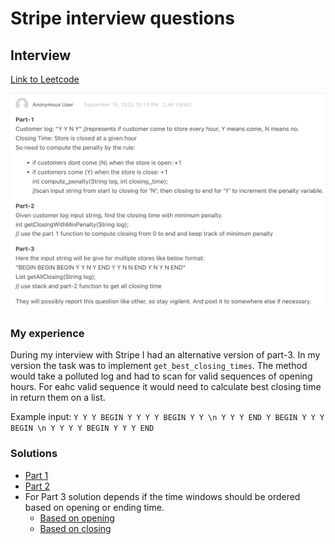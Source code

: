 # Stripe interview questions

## Interview

[Link to Leetcode](https://leetcode.com/discuss/interview-question/2585038/Stripe-or-Phone-Screen-or-Senior-SE-or-Reject)

![Stripe phone screening](assets/2585038-senior.png)

### My experience
During my interview with Stripe I had an alternative version of part-3. In my version the task was to implement `get_best_closing_times`. The method would take a polluted log and had to scan for valid sequences of opening hours. For eahc valid sequence it would need to calculate best closing time in return them on a list.

Example input: `Y Y Y BEGIN Y Y Y Y BEGIN Y Y \n Y Y Y END Y BEGIN Y Y Y BEGIN \n Y Y Y Y BEGIN Y Y Y END`

### Solutions

* [Part 1](ShopOpeningTimeProblem.kt#L14)
* [Part 2](ShopOpeningTimeProblem.kt#L27)
* For Part 3 solution depends if the time windows should be ordered based on opening or ending time.
  * [Based on opening](ShopOpeningTimeProblem.kt#L41)
  * [Based on closing](ShopOpeningTimeProblem.kt#L64)
